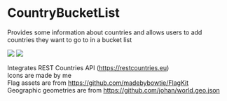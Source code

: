 # CountryBucketList
Provides some information about countries and allows users to add countries they want to go to in a bucket list

<img src="https://img.shields.io/badge/ios-10-8800A7.svg"> <img src="https://img.shields.io/badge/language-objective--c-8800A7.svg">

Integrates REST Countries API (https://restcountries.eu)  
Icons are made by me  
Flag assets are from https://github.com/madebybowtie/FlagKit  
Geographic geometries are from https://github.com/johan/world.geo.json
